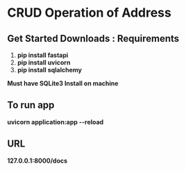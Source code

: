 # CRUD Operation of Address
## Get Started Downloads : Requirements

1. **pip install fastapi**
2. **pip install uvicorn**
3. **pip install sqlalchemy**

**Must have SQLite3 Install on machine**

## To run app

**uvicorn application:app --reload**

## URL
**127.0.0.1:8000/docs**
